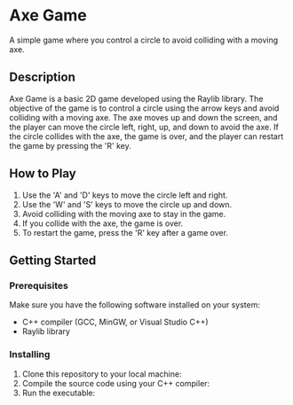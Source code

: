 # Axe Game

A simple game where you control a circle to avoid colliding with a moving axe.

## Description

Axe Game is a basic 2D game developed using the Raylib library. The objective of the game is to control a circle using the arrow keys and avoid colliding with a moving axe. The axe moves up and down the screen, and the player can move the circle left, right, up, and down to avoid the axe. If the circle collides with the axe, the game is over, and the player can restart the game by pressing the 'R' key.

## How to Play

1. Use the 'A' and 'D' keys to move the circle left and right.
2. Use the 'W' and 'S' keys to move the circle up and down.
3. Avoid colliding with the moving axe to stay in the game.
4. If you collide with the axe, the game is over.
5. To restart the game, press the 'R' key after a game over.

## Getting Started

### Prerequisites

Make sure you have the following software installed on your system:

- C++ compiler (GCC, MinGW, or Visual Studio C++)
- Raylib library

### Installing

1. Clone this repository to your local machine:
2. Compile the source code using your C++ compiler:
3. Run the executable:

